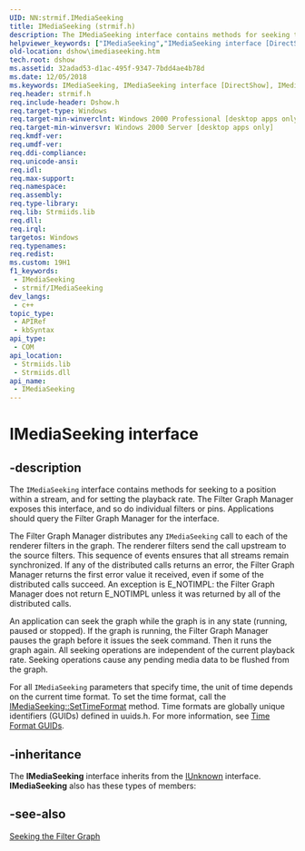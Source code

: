 ```yaml
---
UID: NN:strmif.IMediaSeeking
title: IMediaSeeking (strmif.h)
description: The IMediaSeeking interface contains methods for seeking to a position within a stream, and for setting the playback rate.
helpviewer_keywords: ["IMediaSeeking","IMediaSeeking interface [DirectShow]","IMediaSeeking interface [DirectShow]","described","IMediaSeekingInterface","dshow.imediaseeking","strmif/IMediaSeeking"]
old-location: dshow\imediaseeking.htm
tech.root: dshow
ms.assetid: 32adad53-d1ac-495f-9347-7bdd4ae4b78d
ms.date: 12/05/2018
ms.keywords: IMediaSeeking, IMediaSeeking interface [DirectShow], IMediaSeeking interface [DirectShow],described, IMediaSeekingInterface, dshow.imediaseeking, strmif/IMediaSeeking
req.header: strmif.h
req.include-header: Dshow.h
req.target-type: Windows
req.target-min-winverclnt: Windows 2000 Professional [desktop apps only]
req.target-min-winversvr: Windows 2000 Server [desktop apps only]
req.kmdf-ver: 
req.umdf-ver: 
req.ddi-compliance: 
req.unicode-ansi: 
req.idl: 
req.max-support: 
req.namespace: 
req.assembly: 
req.type-library: 
req.lib: Strmiids.lib
req.dll: 
req.irql: 
targetos: Windows
req.typenames: 
req.redist: 
ms.custom: 19H1
f1_keywords:
 - IMediaSeeking
 - strmif/IMediaSeeking
dev_langs:
 - c++
topic_type:
 - APIRef
 - kbSyntax
api_type:
 - COM
api_location:
 - Strmiids.lib
 - Strmiids.dll
api_name:
 - IMediaSeeking
---
```


# IMediaSeeking interface


## -description

The <code>IMediaSeeking</code> interface contains methods for seeking to a position within a stream, and for setting the playback rate. The Filter Graph Manager exposes this interface, and so do individual filters or pins. Applications should query the Filter Graph Manager for the interface.

The Filter Graph Manager distributes any <code>IMediaSeeking</code> call to each of the renderer filters in the graph. The renderer filters send the call upstream to the source filters. This sequence of events ensures that all streams remain synchronized. If any of the distributed calls returns an error, the Filter Graph Manager returns the first error value it received, even if some of the distributed calls succeed. An exception is E_NOTIMPL: the Filter Graph Manager does not return E_NOTIMPL unless it was returned by all of the distributed calls.

An application can seek the graph while the graph is in any state (running, paused or stopped). If the graph is running, the Filter Graph Manager pauses the graph before it issues the seek command. Then it runs the graph again. All seeking operations are independent of the current playback rate. Seeking operations cause any pending media data to be flushed from the graph.

For all <code>IMediaSeeking</code> parameters that specify time, the unit of time depends on the current time format. To set the time format, call the <a href="/windows/desktop/api/strmif/nf-strmif-imediaseeking-settimeformat">IMediaSeeking::SetTimeFormat</a> method. Time formats are globally unique identifiers (GUIDs) defined in uuids.h. For more information, see <a href="/windows/desktop/DirectShow/time-format-guids">Time Format GUIDs</a>.

## -inheritance

The <b>IMediaSeeking</b> interface inherits from the <a href="/windows/desktop/api/unknwn/nn-unknwn-iunknown">IUnknown</a> interface. <b>IMediaSeeking</b> also has these types of members:

## -see-also

<a href="/windows/desktop/DirectShow/seeking-the-filter-graph">Seeking the Filter Graph</a>
